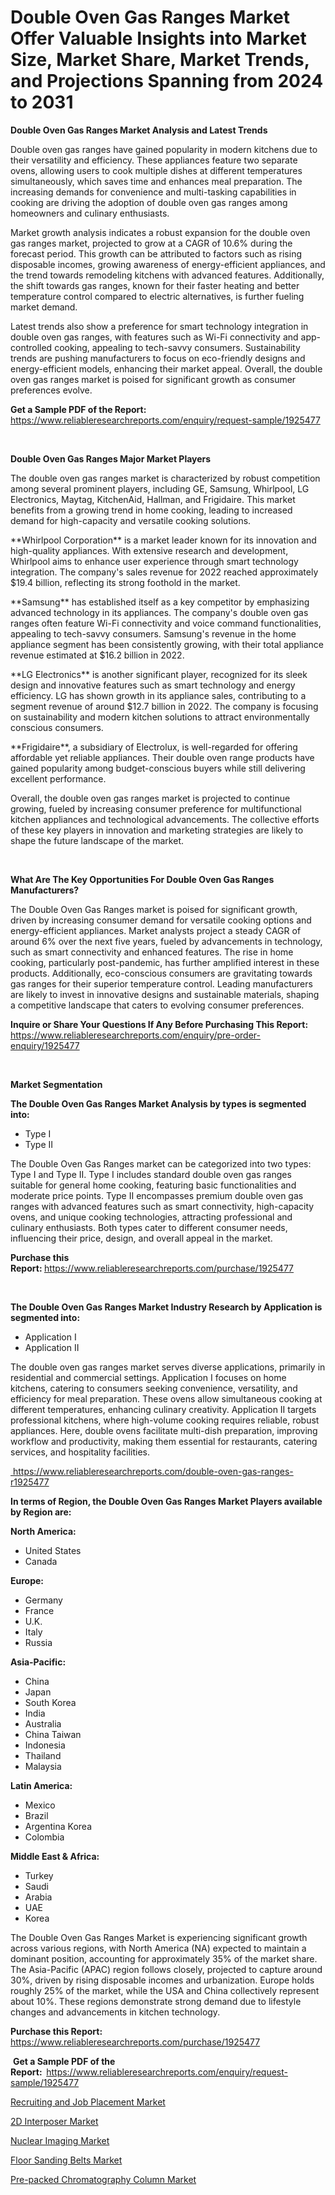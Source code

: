 <p><h1>Double Oven Gas Ranges Market Offer Valuable Insights into Market Size, Market Share, Market Trends, and Projections Spanning from 2024 to 2031</h1></p><p><strong>Double Oven Gas Ranges Market Analysis and Latest Trends</strong></p>
<p><p>Double oven gas ranges have gained popularity in modern kitchens due to their versatility and efficiency. These appliances feature two separate ovens, allowing users to cook multiple dishes at different temperatures simultaneously, which saves time and enhances meal preparation. The increasing demands for convenience and multi-tasking capabilities in cooking are driving the adoption of double oven gas ranges among homeowners and culinary enthusiasts.</p><p>Market growth analysis indicates a robust expansion for the double oven gas ranges market, projected to grow at a CAGR of 10.6% during the forecast period. This growth can be attributed to factors such as rising disposable incomes, growing awareness of energy-efficient appliances, and the trend towards remodeling kitchens with advanced features. Additionally, the shift towards gas ranges, known for their faster heating and better temperature control compared to electric alternatives, is further fueling market demand.</p><p>Latest trends also show a preference for smart technology integration in double oven gas ranges, with features such as Wi-Fi connectivity and app-controlled cooking, appealing to tech-savvy consumers. Sustainability trends are pushing manufacturers to focus on eco-friendly designs and energy-efficient models, enhancing their market appeal. Overall, the double oven gas ranges market is poised for significant growth as consumer preferences evolve.</p></p>
<p><strong>Get a Sample PDF of the Report:&nbsp;</strong> <a href="https://www.reliableresearchreports.com/enquiry/request-sample/1925477?utm_campaign=36&utm_medium=2&utm_source=Github&utm_content=ia&utm_term=24102024&utm_id=double-oven-gas-ranges">https://www.reliableresearchreports.com/enquiry/request-sample/1925477</a></p>
<p>&nbsp;</p>
<p><strong>Double Oven Gas Ranges Major Market Players</strong></p>
<p><p>The double oven gas ranges market is characterized by robust competition among several prominent players, including GE, Samsung, Whirlpool, LG Electronics, Maytag, KitchenAid, Hallman, and Frigidaire. This market benefits from a growing trend in home cooking, leading to increased demand for high-capacity and versatile cooking solutions.</p><p>**Whirlpool Corporation** is a market leader known for its innovation and high-quality appliances. With extensive research and development, Whirlpool aims to enhance user experience through smart technology integration. The company's sales revenue for 2022 reached approximately $19.4 billion, reflecting its strong foothold in the market.</p><p>**Samsung** has established itself as a key competitor by emphasizing advanced technology in its appliances. The company's double oven gas ranges often feature Wi-Fi connectivity and voice command functionalities, appealing to tech-savvy consumers. Samsung's revenue in the home appliance segment has been consistently growing, with their total appliance revenue estimated at $16.2 billion in 2022.</p><p>**LG Electronics** is another significant player, recognized for its sleek design and innovative features such as smart technology and energy efficiency. LG has shown growth in its appliance sales, contributing to a segment revenue of around $12.7 billion in 2022. The company is focusing on sustainability and modern kitchen solutions to attract environmentally conscious consumers.</p><p>**Frigidaire**, a subsidiary of Electrolux, is well-regarded for offering affordable yet reliable appliances. Their double oven range products have gained popularity among budget-conscious buyers while still delivering excellent performance.</p><p>Overall, the double oven gas ranges market is projected to continue growing, fueled by increasing consumer preference for multifunctional kitchen appliances and technological advancements. The collective efforts of these key players in innovation and marketing strategies are likely to shape the future landscape of the market.</p></p>
<p>&nbsp;</p>
<p><strong>What Are The Key Opportunities For Double Oven Gas Ranges Manufacturers?</strong></p>
<p><p>The Double Oven Gas Ranges market is poised for significant growth, driven by increasing consumer demand for versatile cooking options and energy-efficient appliances. Market analysts project a steady CAGR of around 6% over the next five years, fueled by advancements in technology, such as smart connectivity and enhanced features. The rise in home cooking, particularly post-pandemic, has further amplified interest in these products. Additionally, eco-conscious consumers are gravitating towards gas ranges for their superior temperature control. Leading manufacturers are likely to invest in innovative designs and sustainable materials, shaping a competitive landscape that caters to evolving consumer preferences.</p></p>
<p><strong>Inquire or Share Your Questions If Any Before Purchasing This Report:</strong> <a href="https://www.reliableresearchreports.com/enquiry/pre-order-enquiry/1925477?utm_campaign=36&utm_medium=2&utm_source=Github&utm_content=ia&utm_term=24102024&utm_id=double-oven-gas-ranges">https://www.reliableresearchreports.com/enquiry/pre-order-enquiry/1925477</a></p>
<p>&nbsp;</p>
<p><strong>Market Segmentation</strong></p>
<p><strong>The Double Oven Gas Ranges Market Analysis by types is segmented into:</strong></p>
<p><ul><li>Type I</li><li>Type II</li></ul></p>
<p><p>The Double Oven Gas Ranges market can be categorized into two types: Type I and Type II. Type I includes standard double oven gas ranges suitable for general home cooking, featuring basic functionalities and moderate price points. Type II encompasses premium double oven gas ranges with advanced features such as smart connectivity, high-capacity ovens, and unique cooking technologies, attracting professional and culinary enthusiasts. Both types cater to different consumer needs, influencing their price, design, and overall appeal in the market.</p></p>
<p><strong>Purchase this Report:&nbsp;</strong><a href="https://www.reliableresearchreports.com/purchase/1925477?utm_campaign=36&utm_medium=2&utm_source=Github&utm_content=ia&utm_term=24102024&utm_id=double-oven-gas-ranges">https://www.reliableresearchreports.com/purchase/1925477</a></p>
<p>&nbsp;</p>
<p><strong>The Double Oven Gas Ranges Market Industry Research by Application is segmented into:</strong></p>
<p><ul><li>Application I</li><li>Application II</li></ul></p>
<p><p>The double oven gas ranges market serves diverse applications, primarily in residential and commercial settings. Application I focuses on home kitchens, catering to consumers seeking convenience, versatility, and efficiency for meal preparation. These ovens allow simultaneous cooking at different temperatures, enhancing culinary creativity. Application II targets professional kitchens, where high-volume cooking requires reliable, robust appliances. Here, double ovens facilitate multi-dish preparation, improving workflow and productivity, making them essential for restaurants, catering services, and hospitality facilities.</p></p>
<p><a href="https://www.reliableresearchreports.com/double-oven-gas-ranges-r1925477?utm_campaign=36&utm_medium=2&utm_source=Github&utm_content=ia&utm_term=24102024&utm_id=double-oven-gas-ranges">&nbsp;https://www.reliableresearchreports.com/double-oven-gas-ranges-r1925477</a></p>
<p><strong>In terms of Region, the Double Oven Gas Ranges Market Players available by Region are:</strong></p>
<p>
    <p> <strong> North America: </strong>
        <ul>
            <li>United States</li>
            <li>Canada</li>
        </ul>
        </p> 
    <p> <strong> Europe: </strong>
        <ul>
            <li>Germany</li>
            <li>France</li>
            <li>U.K.</li>
            <li>Italy</li>
            <li>Russia</li>
        </ul>
        </p> 
    <p> <strong> Asia-Pacific: </strong>
        <ul>
            <li>China</li>
            <li>Japan</li>
            <li>South Korea</li>
            <li>India</li>
            <li>Australia</li>
            <li>China Taiwan</li>
            <li>Indonesia</li>
            <li>Thailand</li>
            <li>Malaysia</li>
        </ul>
        </p> 
    <p> <strong> Latin America: </strong>
        <ul>
            <li>Mexico</li>
            <li>Brazil</li>
            <li>Argentina Korea</li>
            <li>Colombia</li>
        </ul>
        </p> 
    <p> <strong> Middle East & Africa: </strong>
        <ul>
            <li>Turkey</li>
            <li>Saudi</li>
            <li>Arabia</li>
            <li>UAE</li>
            <li>Korea</li>
        </ul>
    </p>
    </p>
<p><p>The Double Oven Gas Ranges Market is experiencing significant growth across various regions, with North America (NA) expected to maintain a dominant position, accounting for approximately 35% of the market share. The Asia-Pacific (APAC) region follows closely, projected to capture around 30%, driven by rising disposable incomes and urbanization. Europe holds roughly 25% of the market, while the USA and China collectively represent about 10%. These regions demonstrate strong demand due to lifestyle changes and advancements in kitchen technology.</p></p>
<p><strong>Purchase this Report: </strong><a href="https://www.reliableresearchreports.com/purchase/1925477?utm_campaign=36&utm_medium=2&utm_source=Github&utm_content=ia&utm_term=24102024&utm_id=double-oven-gas-ranges">https://www.reliableresearchreports.com/purchase/1925477</a></p>
<p>&nbsp;<strong>Get a Sample PDF of the Report:&nbsp;&nbsp;</strong><a href="https://www.reliableresearchreports.com/enquiry/request-sample/1925477?utm_campaign=36&utm_medium=2&utm_source=Github&utm_content=ia&utm_term=24102024&utm_id=double-oven-gas-ranges">https://www.reliableresearchreports.com/enquiry/request-sample/1925477</a></p>
<p><strong></strong></p>
<p><p><a href="https://www.linkedin.com/pulse/emerging-recruiting-job-placement-market-opportunities-analysis-mpy7e?utm_campaign=36&utm_medium=2&utm_source=Github&utm_content=ia&utm_term=24102024&utm_id=double-oven-gas-ranges">Recruiting and Job Placement Market</a></p><p><a href="https://www.linkedin.com/pulse/2d-interposer-industry-sector-market-dynamics-future-scenarios-dehfe?utm_campaign=36&utm_medium=2&utm_source=Github&utm_content=ia&utm_term=24102024&utm_id=double-oven-gas-ranges">2D Interposer Market</a></p><p><a href="https://github.com/GRUBBSCHARLES/Market-Research-Report-List-1/blob/main/nuclear-imaging-market.md?utm_campaign=36&utm_medium=2&utm_source=Github&utm_content=ia&utm_term=24102024&utm_id=double-oven-gas-ranges">Nuclear Imaging Market</a></p><p><a href="https://issuu.com/reportprime-2/docs/floor-sanding-belts-market-size-203_0d6cc3d7928bc9?utm_campaign=36&utm_medium=2&utm_source=Github&utm_content=ia&utm_term=24102024&utm_id=double-oven-gas-ranges">Floor Sanding Belts Market</a></p><p><a href="https://github.com/AngelaWalsh696/Market-Research-Report-List-1/blob/main/pre-packed-chromatography-column-market.md?utm_campaign=36&utm_medium=2&utm_source=Github&utm_content=ia&utm_term=24102024&utm_id=double-oven-gas-ranges">Pre-packed Chromatography Column Market</a></p></p>